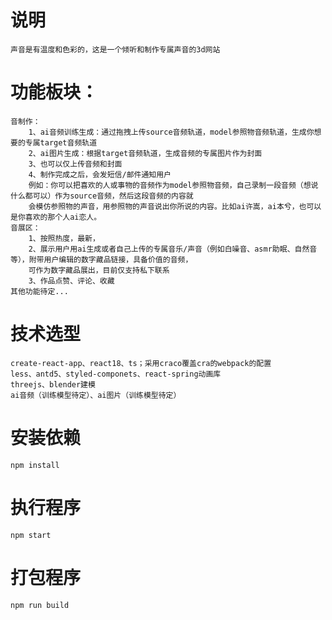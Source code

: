 # 说明
    声音是有温度和色彩的，这是一个倾听和制作专属声音的3d网站
# 功能板块：
    音制作：
        1、ai音频训练生成：通过拖拽上传source音频轨道，model参照物音频轨道，生成你想要的专属target音频轨道
        2、ai图片生成：根据target音频轨道，生成音频的专属图片作为封面
        3、也可以仅上传音频和封面
        4、制作完成之后，会发短信/邮件通知用户
        例如：你可以把喜欢的人或事物的音频作为model参照物音频，自己录制一段音频（想说什么都可以）作为source音频，然后这段音频的内容就
        会模仿参照物的声音，用参照物的声音说出你所说的内容。比如ai许嵩，ai本兮，也可以是你喜欢的那个人ai恋人。
    音展区：
        1、按照热度，最新，
        2、展示用户用ai生成或者自己上传的专属音乐/声音（例如白噪音、asmr助眠、自然音等），附带用户编辑的数字藏品链接，具备价值的音频，
        可作为数字藏品展出，目前仅支持私下联系
        3、作品点赞、评论、收藏
    其他功能待定...
# 技术选型
    create-react-app、react18、ts；采用craco覆盖cra的webpack的配置
    less、antd5、styled-componets、react-spring动画库
    threejs、blender建模
    ai音频（训练模型待定）、ai图片（训练模型待定）

# 安装依赖
    npm install

# 执行程序
    npm start

# 打包程序
    npm run build